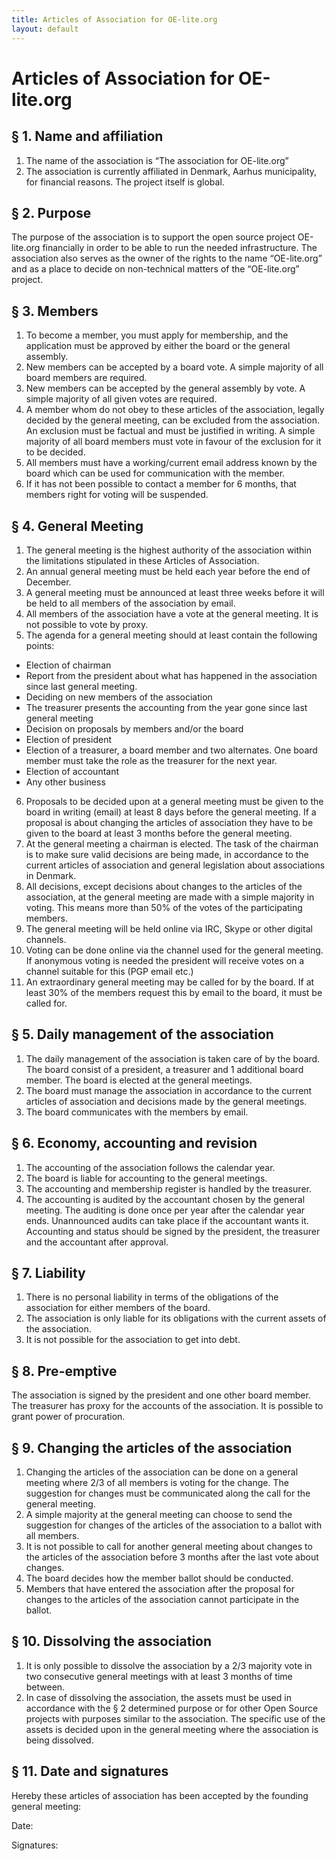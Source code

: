 ```yaml
---
title: Articles of Association for OE-lite.org
layout: default
---
```


# Articles of Association for OE-lite.org

## § 1. Name and affiliation

1. The name of the association is “The association for OE-lite.org”
2. The association is currently affiliated in Denmark, Aarhus municipality, for financial reasons. The project itself is global.

## § 2. Purpose

The purpose of the association is to support the open source project OE-lite.org financially in order to be able to run the needed infrastructure. The association also serves as the owner of the rights to the name “OE-lite.org” and as a place to decide on non-technical matters of the “OE-lite.org” project.

## § 3. Members

1. To become a member, you must apply for membership, and the application must be approved by either the board or the general assembly.
2. New members can be accepted by a board vote. A simple majority of all board members are required.
3. New members can be accepted by the general assembly by vote. A simple majority of all given votes are required.
4. A member whom do not obey to these articles of the association, legally decided by the general meeting, can be excluded from the association. An exclusion must be factual and must be justified in writing. A simple majority of all board members must vote in favour of the exclusion for it to be decided.
5. All members must have a working/current email address known by the board which can be used for communication with the member.
6. If it has not been possible to contact a member for 6 months, that members right for voting will be suspended.

## § 4. General Meeting

1. The general meeting is the highest authority of the association within the limitations stipulated in these Articles of Association. 
2. An annual general meeting must be held each year before the end of December.
3. A general meeting must be announced at least three weeks before it will be held to all members of the association by email.
4. All members of the association have a vote at the general meeting. It is not possible to vote by proxy.
5. The agenda for a general meeting should at least contain the following points:
  * Election of chairman
  * Report from the president about what has happened in the association since last general meeting.
  * Deciding on new members of the association
  * The treasurer presents the accounting from the year gone since last general meeting
  * Decision on proposals by members and/or the board
  * Election of president
  * Election of a treasurer, a board member and two alternates. One board member must take the role as the treasurer for the next year.
  * Election of accountant
  * Any other business
6. Proposals to be decided upon at a general meeting must be given to the board in writing (email) at least 8 days before the general meeting. If a proposal is about changing the articles of association they have to be given to the board at least 3 months before the general meeting.
7. At the general meeting a chairman is elected. The task of the chairman is to make sure valid decisions are being made, in accordance to the current articles of association and general legislation about associations in Denmark.
8. All decisions, except decisions about changes to the articles of the association, at the general meeting are made with a simple majority in voting. This means more than 50% of the votes of the participating members.
9. The general meeting will be held online via IRC, Skype or other digital channels.
10. Voting can be done online via the channel used for the general meeting. If anonymous voting is needed the president will receive votes on a channel suitable for this (PGP email etc.)
11. An extraordinary general meeting may be called for by the board. If at least 30% of the members request this by email to the board, it must be called for.

## § 5. Daily management of the association

1. The daily management of the association is taken care of by the board. The board consist of a president, a treasurer and 1 additional board member. The board is elected at the general meetings.
2. The board must manage the association in accordance to the current articles of association and decisions made by the general meetings.
3. The board communicates with the members by email.

## § 6. Economy, accounting and revision

1. The accounting of the association follows the calendar year.
2. The board is liable for accounting to the general meetings.
3. The accounting and membership register is handled by the treasurer.
4. The accounting is audited by the accountant chosen by the general meeting. The auditing is done once per year after the calendar year ends. Unannounced audits can take place if the accountant wants it. Accounting and status should be signed by the president, the treasurer and the accountant after approval.

## § 7. Liability

1. There is no personal liability in terms of the obligations of the association for either members of the board.
2. The association is only liable for its obligations with the current assets of the association.
3. It is not possible for the association to get into debt.

## § 8. Pre-emptive

The association is signed by the president and one other board member. The treasurer has proxy for the accounts of the association. It is possible to grant power of procuration.

## § 9. Changing the articles of the association

1. Changing the articles of the association can be done on a general meeting where 2/3 of all members is voting for the change. The suggestion for changes must be communicated along the call for the general meeting.
2. A simple majority at the general meeting can choose to send the suggestion for changes of the articles of the association to a ballot with all members.
3. It is not possible to call for another general meeting about changes to the articles of the association before 3 months after the last vote about changes.
4. The board decides how the member ballot should be conducted. 
5. Members that have entered the association after the proposal for changes to the articles of the association cannot participate in the ballot.

## § 10. Dissolving the association

1. It is only possible to dissolve the association by a 2/3 majority vote in two consecutive general meetings with at least 3 months of time between.
2. In case of dissolving the association, the assets must be used in accordance with the § 2 determined purpose or for other Open Source projects with purposes similar to the association. The specific use of the assets is decided upon in the general meeting where the association is being dissolved.

## § 11. Date and signatures

Hereby these articles of association has been accepted by the founding general meeting:

Date:


Signatures:

